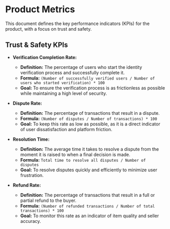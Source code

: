 
# Product Metrics

This document defines the key performance indicators (KPIs) for the product, with a focus on trust and safety.

## Trust & Safety KPIs

*   **Verification Completion Rate:**
    *   **Definition:** The percentage of users who start the identity verification process and successfully complete it.
    *   **Formula:** `(Number of successfully verified users / Number of users who started verification) * 100`
    *   **Goal:** To ensure the verification process is as frictionless as possible while maintaining a high level of security.

*   **Dispute Rate:**
    *   **Definition:** The percentage of transactions that result in a dispute.
    *   **Formula:** `(Number of disputes / Number of transactions) * 100`
    *   **Goal:** To keep this rate as low as possible, as it is a direct indicator of user dissatisfaction and platform friction.

*   **Resolution Time:**
    *   **Definition:** The average time it takes to resolve a dispute from the moment it is raised to when a final decision is made.
    *   **Formula:** `Total time to resolve all disputes / Number of disputes`
    *   **Goal:** To resolve disputes quickly and efficiently to minimize user frustration.

*   **Refund Rate:**
    *   **Definition:** The percentage of transactions that result in a full or partial refund to the buyer.
    *   **Formula:** `(Number of refunded transactions / Number of total transactions) * 100`
    *   **Goal:** To monitor this rate as an indicator of item quality and seller accuracy.
